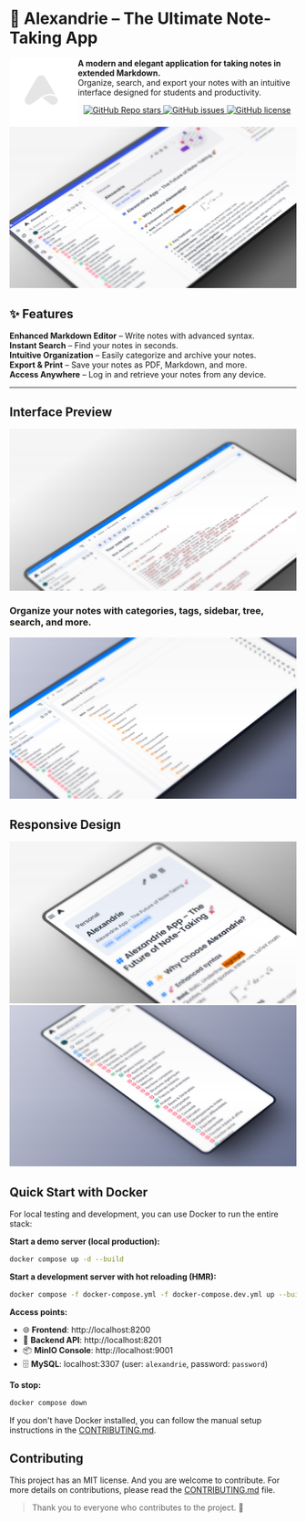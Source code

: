 # 📖 Alexandrie – The Ultimate Note-Taking App

<img src="./frontend/public/Logo/Alexandrie-logo-dark.png" width="120" align="left">

<b>A modern and elegant application for taking notes in extended Markdown.</b><br>
Organize, search, and export your notes with an intuitive interface designed for students and productivity.

<p align="center">
  <a href="https://github.com/Smaug6739/Alexandrie/stargazers">
    <img alt="GitHub Repo stars" src="https://img.shields.io/github/stars/Smaug6739/Alexandrie?style=social">
  </a>
  <a href="https://github.com/Smaug6739/Alexandrie/issues">
    <img alt="GitHub issues" src="https://img.shields.io/github/issues/Smaug6739/Alexandrie">
  </a>
  <a href="https://github.com/Smaug6739/Alexandrie/blob/main/LICENSE">
    <img alt="GitHub license" src="https://img.shields.io/github/license/Smaug6739/Alexandrie">
  </a>
</p>

![alexandrie-hub fr_dashboard_docs_218914302160015361](.github/present.png)

## ✨ Features

**Enhanced Markdown Editor** – Write notes with advanced syntax.  
**Instant Search** – Find your notes in seconds.  
**Intuitive Organization** – Easily categorize and archive your notes.  
**Export & Print** – Save your notes as PDF, Markdown, and more.  
**Access Anywhere** – Log in and retrieve your notes from any device.

---

## Interface Preview

![Interface 2](./frontend/public/screenshots/mock/2.png)

### Organize your notes with categories, tags, sidebar, tree, search, and more.

![Interface 3](./frontend/public/screenshots/mock/3.png)

## Responsive Design

![Responsive Design](./frontend/public/screenshots/mock/phone-2.png)
![Responsive Design](./frontend/public/screenshots/mock/phone-3.png)

## Quick Start with Docker

For local testing and development, you can use Docker to run the entire stack:

**Start a demo server (local production):**

```bash
docker compose up -d --build
```

**Start a development server with hot reloading (HMR):**

```bash
docker compose -f docker-compose.yml -f docker-compose.dev.yml up --build
```

**Access points:**

- 🌐 **Frontend**: http://localhost:8200
- 🔌 **Backend API**: http://localhost:8201
- 📦 **MinIO Console**: http://localhost:9001
- 🗄️ **MySQL**: localhost:3307 (user: `alexandrie`, password: `password`)

**To stop:**

```bash
docker compose down
```

If you don't have Docker installed, you can follow the manual setup instructions in the [CONTRIBUTING.md](./CONTRIBUTING.md).

## Contributing

This project has an MIT license. And you are welcome to contribute.
For more details on contributions, please read the [CONTRIBUTING.md](./CONTRIBUTING.md) file.

> Thank you to everyone who contributes to the project. 🎉
